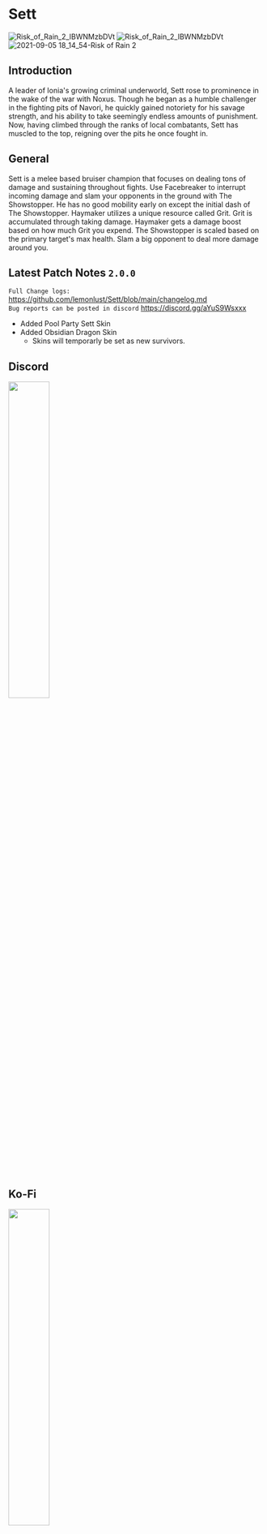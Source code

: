 # Sett
![Risk_of_Rain_2_IBWNMzbDVt](http://i3.ytimg.com/vi/AJiNv8JH_Kk/maxresdefault.jpg)
![Risk_of_Rain_2_IBWNMzbDVt](https://user-images.githubusercontent.com/7343912/138583896-3c8a6f6e-ce8e-435a-944d-55cf74f1be0e.jpg)
![2021-09-05 18_14_54-Risk of Rain 2](https://user-images.githubusercontent.com/7343912/132151122-7971e6ea-fe4d-4516-9c7b-6061307d1481.png)

## Introduction
A leader of Ionia's growing criminal underworld, Sett rose to prominence in the wake of the war with Noxus. Though he began as a humble challenger in the fighting pits of Navori, he quickly gained notoriety for his savage strength, and his ability to take seemingly endless amounts of punishment. Now, having climbed through the ranks of local combatants, Sett has muscled to the top, reigning over the pits he once fought in.

## General
Sett is a melee based bruiser champion that focuses on dealing tons of damage and sustaining throughout fights. Use Facebreaker to interrupt incoming damage and slam your opponents in the ground with The Showstopper. He has no good mobility early on except the initial dash of The Showstopper. Haymaker utilizes a unique resource called Grit. Grit is accumulated through taking damage. Haymaker gets a damage boost based on how much Grit you expend. The Showstopper is scaled based on the primary target's max health. Slam a big opponent to deal more damage around you.

## Latest Patch Notes `2.0.0`
`Full Change logs:` https://github.com/lemonlust/Sett/blob/main/changelog.md   
`Bug reports can be posted in discord` https://discord.gg/aYuS9Wsxxx  

* Added Pool Party Sett Skin
* Added Obsidian Dragon Skin
    * Skins will temporarly be set as new survivors.

## Discord
<a href="https://discord.gg/aYuS9Wsxxx" target="_blank">
  <img width="40%" border="0" align="center"  src="https://user-images.githubusercontent.com/7343912/134153480-837a1d90-18de-46cc-a58f-64920c58b7f9.png"/>
</a>

## Ko-Fi
<a href="https://ko-fi.com/lemonlust" target="_blank">
  <img width="40%" border="0" align="center"  src="https://uploads-ssl.webflow.com/5c14e387dab576fe667689cf/5cbed8a4cf61eceb26012821_SupportMe_red.png"/>
</a>

## Sett Base Attributes
* Health: 180 +48
* Health Regen: 1/s + 0.2
* Damage: 12 + 2.8
* Speed: 8 m/s
* Armor: 20

## Skills

![abilities](https://user-images.githubusercontent.com/7343912/138583971-c89ca378-eeaf-475f-b8d5-8aa77d85c969.png)

## Credits
* All the homies at the Risk of Rain 2 Modding Discord
* Grab Handler & Heat Crash by Rob & Enforcer Team
* Mico 27 for helping me out with the grit resource and grit bar and Facebreaker suction
* Nines for giving me the inspiration to create a League of Legends champion in Risk of Rain 2
* All the Testers: Tehbudderking, Samilton, Fancy Mango, Bonji, Zeuslaz3r
* League of Legends

## Known Issues
* The Showstopper may clip you or enemies into the floor if the primary target is big enough.

## Future Plans
* Better Networking for multiplayer play.
* Alternate skills for different play styles.